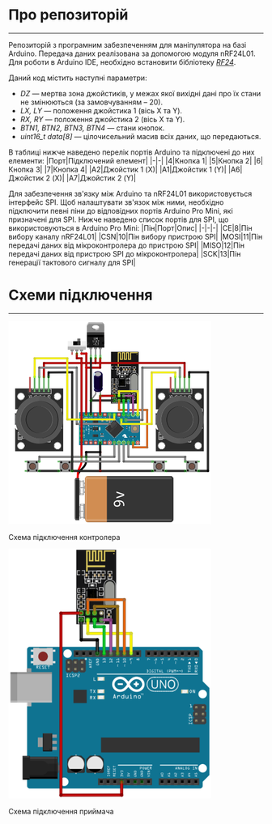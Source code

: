 # Про репозиторій
---
Репозиторій з програмним забезпеченням для маніпулятора на базі Arduino. Передача даних реалізована за допомогою модуля nRF24L01. Для роботи в Arduino IDE, необхідно встановити бібліотеку [_RF24_](https://github.com/maniacbug/RF24).

Даний код містить наступні параметри:
- _DZ_ — мертва зона джойстиків, у межах якої вихідні дані про їх стани не змінюються (за замовчуванням – 20).
- _LX, LY_ — положення джойстика 1 (вісь X та Y).
- _RX, RY_ — положення джойстика 2 (вісь X та Y).
- _BTN1, BTN2, BTN3, BTN4_ — стани кнопок.
- _uint16_t data[8]_ — цілочисельний масив всіх даних, що передаються.

В таблиці нижче наведено перелік портів Arduino та підключені до них елементи:
|Порт|Підключений елемент|
|-|-|
|4|Кнопка 1|
|5|Кнопка 2|
|6|Кнопка 3|
|7|Кнопка 4|
|A2|Джойстик 1 (X)|
|A1|Джойстик 1 (Y)|
|A6|Джойстик 2 (X)|
|A7|Джойстик 2 (Y)|

Для забезпечення зв'язку між Arduino та nRF24L01 використовується інтерфейс SPI. Щоб налаштувати зв'язок між ними, необхідно підключити певні піни до відповідних портів Arduino Pro Mini, які призначені для SPI. Нижче наведено список портів для SPI, що використовуються в Arduino Pro Mini:
|Пін|Порт|Опис|
|-|-|-|
|CE|8|Пін вибору каналу nRF24L01|
|CSN|10|Пін вибору пристрою SPI|
|MOSI|11|Пін передачі даних від мікроконтролера до пристрою SPI|
|MISO|12|Пін передачі даних від пристрою SPI до мікроконтролера|
|SCK|13|Пін генерації тактового сигналу для SPI|

# Схеми підключення
---
<p align="left">
  <img src="controller.png" alt="Схема підключення контролера" width="400"/>
</p>
<p align="left">Схема підключення контролера</p>

<p align="left">
  <img src="simple-receiver.png" alt="Схема підключення приймача" width="400"/>
</p>
<p align="left">Схема підключення приймача</p>